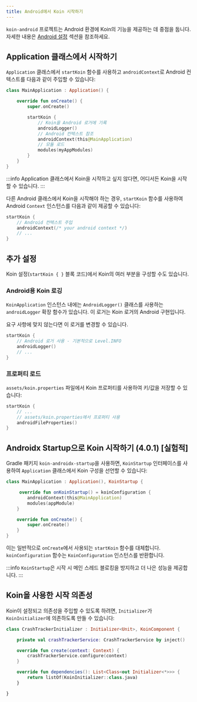 ```yaml
---
title: Android에서 Koin 시작하기
---
```


`koin-android` 프로젝트는 Android 환경에 Koin의 기능을 제공하는 데 중점을 둡니다. 자세한 내용은 [Android 설정](/docs/setup/koin#android) 섹션을 참조하세요.

## Application 클래스에서 시작하기

`Application` 클래스에서 `startKoin` 함수를 사용하고 `androidContext`로 Android 컨텍스트를 다음과 같이 주입할 수 있습니다:

```kotlin
class MainApplication : Application() {

    override fun onCreate() {
        super.onCreate()

        startKoin {
            // Koin을 Android 로거에 기록
            androidLogger()
            // Android 컨텍스트 참조
            androidContext(this@MainApplication)
            // 모듈 로드
            modules(myAppModules)
        }
    }
}
```

:::info
Application 클래스에서 Koin을 시작하고 싶지 않다면, 어디서든 Koin을 시작할 수 있습니다.
:::

다른 Android 클래스에서 Koin을 시작해야 하는 경우, `startKoin` 함수를 사용하여 Android `Context` 인스턴스를 다음과 같이 제공할 수 있습니다:

```kotlin
startKoin {
    // Android 컨텍스트 주입
    androidContext(/* your android context */)
    // ...
}
```

## 추가 설정

Koin 설정(`startKoin { }` 블록 코드)에서 Koin의 여러 부분을 구성할 수도 있습니다.

### Android용 Koin 로깅

`KoinApplication` 인스턴스 내에는 `AndroidLogger()` 클래스를 사용하는 `androidLogger` 확장 함수가 있습니다.
이 로거는 Koin 로거의 Android 구현입니다.

요구 사항에 맞지 않는다면 이 로거를 변경할 수 있습니다.

```kotlin
startKoin {
    // Android 로거 사용 - 기본적으로 Level.INFO
    androidLogger()
    // ...
}
```

### 프로퍼티 로드

`assets/koin.properties` 파일에서 Koin 프로퍼티를 사용하여 키/값을 저장할 수 있습니다:

```kotlin
startKoin {
    // ...
    // assets/koin.properties에서 프로퍼티 사용
    androidFileProperties()   
}
```

## Androidx Startup으로 Koin 시작하기 (4.0.1) [실험적]

Gradle 패키지 `koin-androidx-startup`을 사용하면, `KoinStartup` 인터페이스를 사용하여 `Application` 클래스에서 Koin 구성을 선언할 수 있습니다:

```kotlin
class MainApplication : Application(), KoinStartup {

     override fun onKoinStartup() = koinConfiguration {
        androidContext(this@MainApplication)
        modules(appModule)
    }

    override fun onCreate() {
        super.onCreate()
    }
}
```

이는 일반적으로 `onCreate`에서 사용되는 `startKoin` 함수를 대체합니다. `koinConfiguration` 함수는 `KoinConfiguration` 인스턴스를 반환합니다.

:::info
`KoinStartup`은 시작 시 메인 스레드 블로킹을 방지하고 더 나은 성능을 제공합니다.
:::

## Koin을 사용한 시작 의존성

Koin이 설정되고 의존성을 주입할 수 있도록 하려면, `Initializer`가 `KoinInitializer`에 의존하도록 만들 수 있습니다:

```kotlin
class CrashTrackerInitializer : Initializer<Unit>, KoinComponent {

    private val crashTrackerService: CrashTrackerService by inject()

    override fun create(context: Context) {
        crashTrackerService.configure(context)
    }

    override fun dependencies(): List<Class<out Initializer<*>>> {
        return listOf(KoinInitializer::class.java)
    }

}